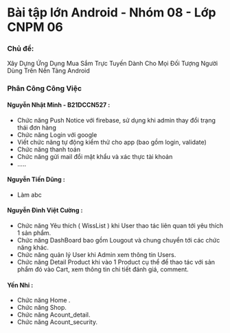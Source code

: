 # Bài tập lớn Android - Nhóm 08 - Lớp CNPM 06
### Chủ đề:
Xây Dựng Ứng Dụng Mua Sắm Trực Tuyến Dành Cho Mọi Đối Tượng Người Dùng Trên Nền Tảng Android


### Phân Công Công Việc 
#### Nguyễn Nhật Minh - B21DCCN527 : 
 + Chức năng Push Notice với firebase, sử dụng khi admin thay đổi trạng thái đơn hàng 
 + Chức năng Login với google
 + Viết chức năng tự động kiểm thử cho app (bao gồm login, validate) 
 + Chức năng thanh toán
 + Chức năng gửi mail đổi mật khẩu và xác thực tài khoản
 + .....

#### Nguyễn Tiến Dũng :
 + Làm abc 

#### Nguyễn Đình Việt Cường  :
 + Chức năng Yêu thích ( WissList ) khi User thao tác liên quan tới yêu thích 1 sản phẩm.
 + Chức năng DashBoard bao gồm Lougout và chung chuyển tới các chức năng khác.
 + Chức năng quản lý User khi Admin xem thông tin Users.
 + Chức năng Detail Product khi vào 1 Product cụ thể để thao tác với sản phẩm đó vào Cart, xem thông tin chi tiết đánh giá, comment.

#### Yến Nhi :
 + Chức năng Home . 
 + Chức năng Shop.
 + Chức năng Acount_detail.
 + Chức năng Acount_security.


